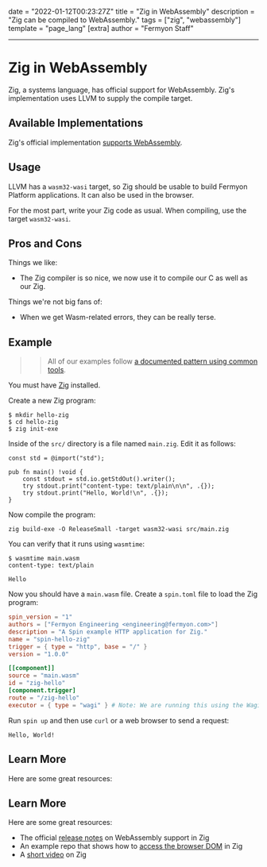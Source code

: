 date = "2022-01-12T00:23:27Z"
title = "Zig in WebAssembly"
description = "Zig can be compiled to WebAssembly."
tags = ["zig", "webassembly"]
template = "page_lang"
[extra]
author = "Fermyon Staff"

---

# Zig in WebAssembly

Zig, a systems language, has official support for WebAssembly.
Zig's implementation uses LLVM to supply the compile target.

## Available Implementations

Zig's official implementation [supports WebAssembly](https://ziglang.org/download/0.4.0/release-notes.html#WebAssembly-Support).

## Usage

LLVM has a `wasm32-wasi` target, so Zig should be usable to build Fermyon Platform applications.
It can also be used in the browser.

For the most part, write your Zig code as usual. When compiling, use the target `wasm32-wasi`.

## Pros and Cons

Things we like:

- The Zig compiler is so nice, we now use it to compile our C as well as our Zig.

Things we're not big fans of:

- When we get Wasm-related errors, they can be really terse.

## Example

>> All of our examples follow [a documented pattern using common tools](/wasm-languages/about-examples).

You must have [Zig](https://ziglang.org/learn/) installed.

Create a new Zig program:

```console
$ mkdir hello-zig
$ cd hello-zig
$ zig init-exe
```

Inside of the `src/` directory is a file named `main.zig`. Edit it as follows:

```zig
const std = @import("std");

pub fn main() !void {
    const stdout = std.io.getStdOut().writer();
    try stdout.print("content-type: text/plain\n\n", .{});
    try stdout.print("Hello, World!\n", .{});
}
```

Now compile the program:

```console
zig build-exe -O ReleaseSmall -target wasm32-wasi src/main.zig
```

You can verify that it runs using `wasmtime`:

```console
$ wasmtime main.wasm
content-type: text/plain

Hello
```

Now you should have a `main.wasm` file. Create a `spin.toml` file to load the Zig program:

```toml
spin_version = "1"
authors = ["Fermyon Engineering <engineering@fermyon.com>"]
description = "A Spin example HTTP application for Zig."
name = "spin-hello-zig"
trigger = { type = "http", base = "/" }
version = "1.0.0"

[[component]]
source = "main.wasm"
id = "zig-hello"
[component.trigger]
route = "/zig-hello"
executor = { type = "wagi" } # Note: We are running this using the Wagi spec
```

Run `spin up` and then use `curl` or a web browser to send a request:

```curl localhost:3000/zig-hello
Hello, World!
```

## Learn More

Here are some great resources:

## Learn More

Here are some great resources:

- The official [release notes](https://ziglang.org/download/0.4.0/release-notes.html#WebAssembly-Support) on WebAssembly support in Zig
- An example repo that shows how to [access the browser DOM](https://github.com/shritesh/zig-wasm-dom) in Zig
- A [short video](https://youtu.be/gJLIiF15wjQ) on Zig
